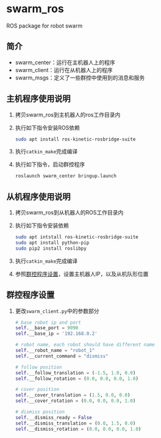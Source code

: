 # swarm_ros

ROS package for robot swarm

## 简介

- swarm_center：运行在主机器人上的程序
- swarm_client：运行在从机器人上的程序
- swarm_msgs：定义了一些群控中使用到的消息和服务

## 主机程序使用说明

1. 拷贝swarm_ros到主机器人的ros工作目录内

2. 执行如下指令安装ROS依赖

    ```bash
    sudo apt install ros-kinetic-rosbridge-suite
    ```

3. 执行`catkin_make`完成编译

4. 执行如下指令，启动群控程序

    ```bash
    roslaunch swarm_center bringup.launch
    ```

## 从机程序使用说明

1. 拷贝swarm_ros到从机器人的ROS工作目录内

2. 执行如下指令安装依赖

    ```bash
    sudo apt intstall ros-kinetic-rosbridge-suite
    sudo apt install python-pip
    sudo pip2 install roslibpy
    ```
    
3. 执行`catkin_make`完成编译

4. 参照[群控程序设置](README#群控程序设置)，设置主机器人IP，以及从机队形位置

## 群控程序设置

1. 更改`swarm_client.py`中的参数部分

    ```python
    # base robot ip and port
    self.__base_port = 9090
    self.__base_ip = '192.168.0.2'

    # robot name, each robot should have different name
    self.__robot_name = "robot_1"
    self.__current_command = "dismiss"

    # follow position
    self.__follow_translation = (-1.5, 1.0, 0.0)
    self.__follow_rotation = (0.0, 0.0, 0.0, 1.0)

    # cover position
    self.__cover_translation = (1.5, 0.0, 0.0)
    self.__cover_rotation = (0.0, 0.0, 0.0, 1.0)

    # dismiss position
    self.__dismiss_ready = False
    self.__dismiss_translation = (0.0, 1.5, 0.0)
    self.__dismiss_rotation = (0.0, 0.0, 0.0, 1.0)
    ```
